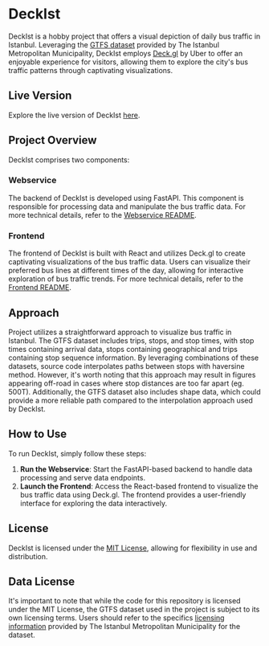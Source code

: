 # DeckIst

DeckIst is a hobby project that offers a visual depiction of daily bus traffic in Istanbul. Leveraging
the [GTFS dataset](https://data.ibb.gov.tr/dataset/public-transport-gtfs-data) provided by The Istanbul Metropolitan
Municipality, DeckIst employs [Deck.gl](https://deck.gl/) by Uber to offer an enjoyable experience for visitors,
allowing them to explore the city's bus traffic patterns through captivating visualizations.

## Live Version

Explore the live version of DeckIst [here](https://master.d1ajan0e0wrjix.amplifyapp.com).

## Project Overview

DeckIst comprises two components:

### Webservice

The backend of DeckIst is developed using FastAPI. This component is responsible for processing data and manipulate the
bus traffic data. For more technical details, refer to the [Webservice README](webservice/README.md).

### Frontend

The frontend of DeckIst is built with React and utilizes Deck.gl to create captivating visualizations of the bus traffic
data. Users can visualize their preferred bus lines at different times of the day, allowing for interactive exploration
of bus traffic trends. For more technical details, refer to the [Frontend README](frontend/README.md).

## Approach

Project utilizes a straightforward approach to visualize bus traffic in Istanbul. The GTFS dataset includes trips,
stops, and stop times, with stop times containing arrival data, stops containing geographical and trips containing stop
sequence information. By leveraging combinations of these datasets, source code interpolates paths between stops with
haversine method. However, it's worth noting that this approach may result in figures appearing off-road in cases where
stop distances are too far apart (eg. 500T). Additionally, the GTFS dataset also includes shape data, which could provide a more
reliable path compared to the interpolation approach used by DeckIst.

## How to Use

To run DeckIst, simply follow these steps:

1. **Run the Webservice**: Start the FastAPI-based backend to handle data processing and serve data endpoints.
2. **Launch the Frontend**: Access the React-based frontend to visualize the bus traffic data using Deck.gl. The
   frontend provides a user-friendly interface for exploring the data interactively.

## License

DeckIst is licensed under the [MIT License](LICENSE), allowing for flexibility in use and distribution.

## Data License

It's important to note that while the code for this repository is licensed under the MIT License, the GTFS dataset used
in the project is subject to its own licensing terms. Users should refer to the
specifics [licensing information](https://data.ibb.gov.tr/license) provided by The Istanbul Metropolitan Municipality for
the dataset.
